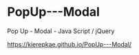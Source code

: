 # PopUp---Modal
Pop Up - Modal - Java Script / jQuery 



https://kierepkae.github.io/PopUp---Modal/
